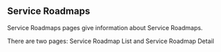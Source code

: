 ## Service Roadmaps


Service Roadmaps pages give information about Service Roadmaps.

There are two pages: Service Roadmap List and Service Roadmap Detail